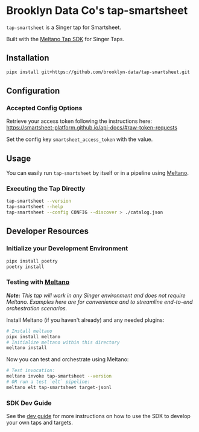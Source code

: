 # Brooklyn Data Co's tap-smartsheet

`tap-smartsheet` is a Singer tap for Smartsheet.

Built with the [Meltano Tap SDK](https://sdk.meltano.com) for Singer Taps.

## Installation

```bash
pipx install git+https://github.com/brooklyn-data/tap-smartsheet.git
```

## Configuration

### Accepted Config Options

Retrieve your access token following the instructions here: https://smartsheet-platform.github.io/api-docs/#raw-token-requests

Set the config key `smartsheet_access_token` with the value.

## Usage

You can easily run `tap-smartsheet` by itself or in a pipeline using [Meltano](https://meltano.com/).

### Executing the Tap Directly

```bash
tap-smartsheet --version
tap-smartsheet --help
tap-smartsheet --config CONFIG --discover > ./catalog.json
```

## Developer Resources

### Initialize your Development Environment

```bash
pipx install poetry
poetry install
```

### Testing with [Meltano](https://www.meltano.com)

_**Note:** This tap will work in any Singer environment and does not require Meltano.
Examples here are for convenience and to streamline end-to-end orchestration scenarios._

Install Meltano (if you haven't already) and any needed plugins:

```bash
# Install meltano
pipx install meltano
# Initialize meltano within this directory
meltano install
```

Now you can test and orchestrate using Meltano:

```bash
# Test invocation:
meltano invoke tap-smartsheet --version
# OR run a test `elt` pipeline:
meltano elt tap-smartsheet target-jsonl
```

### SDK Dev Guide

See the [dev guide](https://sdk.meltano.com/en/latest/dev_guide.html) for more instructions on how to use the SDK to
develop your own taps and targets.
